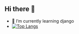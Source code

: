 ## Hi there 👋

- 🌱 I’m currently learning django
- [![Top Langs](https://github-readme-stats.vercel.app/api/top-langs/?username=yusufyassir&layout=compact)](https://github.com/yusufyassir/github-readme-stats)
<!--
**yusufyassir/yusufyassir** is a ✨ _special_ ✨ repository because its `README.md` (this file) appears on your GitHub profile.

Here are some ideas to get you started:

- 🔭 I’m currently working on ...
- 🌱 I’m currently learning ...
- 👯 I’m looking to collaborate on ...
- 🤔 I’m looking for help with ...
- 💬 Ask me about ...
- 📫 How to reach me: ...
- 😄 Pronouns: ...
- ⚡ Fun fact: ...
-->
